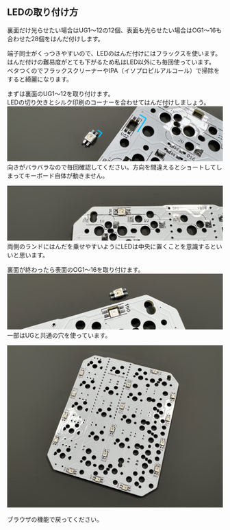 ## LEDの取り付け方
  
裏面だけ光らせたい場合はUG1～12の12個、表面も光らせたい場合はOG1～16も合わせた28個をはんだ付けします。  
  
端子同士がくっつきやすいので、LEDのはんだ付けにはフラックスを使います。  
はんだ付けの難易度がとても下がるため私はLED以外にも毎回使っています。  
ベタつくのでフラックスクリーナーやIPA（イソプロピルアルコール）で掃除をすると綺麗になります。  
  
まずは裏面のUG1～12を取り付けます。  
LEDの切り欠きとシルク印刷のコーナーを合わせてはんだ付けしましょう。  
![](img/IMG_3498.jpeg)    
向きがバラバラなので毎回確認してください。方向を間違えるとショートしてしまってキーボード自体が動きません。  
    
    
![](img/IMG_3507.jpeg)    
両側のランドにはんだを乗せやすいようにLEDは中央に置くことを意識するといいと思います。  

裏面が終わったら表面のOG1～16を取り付けます。  
![](img/IMG_3510.jpeg)  
一部はUGと共通の穴を使っています。  

![](img/IMG_3511.jpeg)  
  
ブラウザの機能で戻ってください。  
